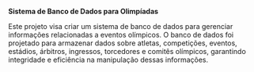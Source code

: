 __Sistema de Banco de Dados para Olimpíadas__

Este projeto visa criar um sistema de banco de dados para gerenciar informações relacionadas a eventos olímpicos. O banco de dados foi projetado para armazenar dados sobre atletas, competições, eventos, estádios, árbitros, ingressos, torcedores e comitês olímpicos, garantindo integridade e eficiência na manipulação dessas informações.

